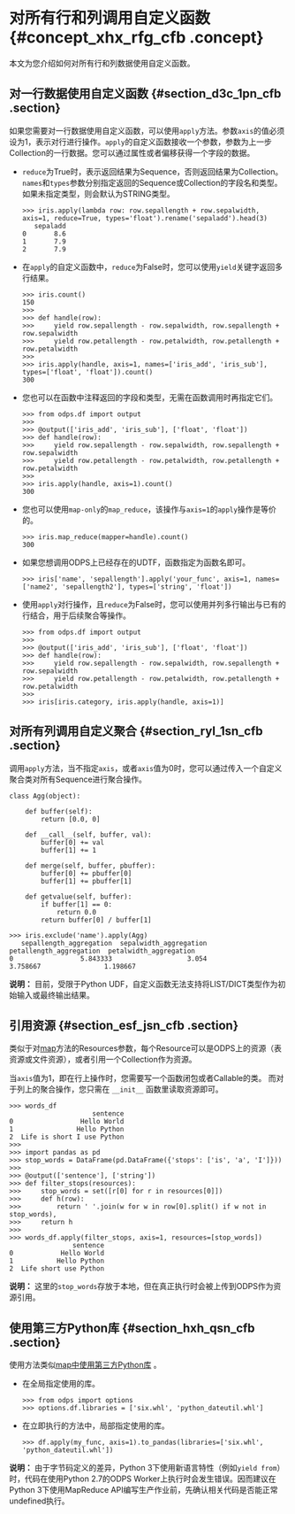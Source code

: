 # 对所有行和列调用自定义函数 {#concept_xhx_rfg_cfb .concept}

本文为您介绍如何对所有行和列数据使用自定义函数。

## 对一行数据使用自定义函数 {#section_d3c_1pn_cfb .section}

如果您需要对一行数据使用自定义函数，可以使用`apply`方法。参数`axis`的值必须设为1，表示对行进行操作。`apply`的自定义函数接收一个参数，参数为上一步Collection的一行数据。您可以通过属性或者偏移获得一个字段的数据。

-   `reduce`为True时，表示返回结果为Sequence，否则返回结果为Collection。 `names`和`types`参数分别指定返回的Sequence或Collection的字段名和类型。 如果未指定类型，则会默认为STRING类型。

    ``` {#codeblock_519_13t_x5m .language-sql}
    >>> iris.apply(lambda row: row.sepallength + row.sepalwidth, axis=1, reduce=True, types='float').rename('sepaladd').head(3)
       sepaladd
    0       8.6
    1       7.9
    2       7.9
    ```

-   在`apply`的自定义函数中，`reduce`为False时，您可以使用`yield`关键字返回多行结果。

    ``` {#codeblock_rdz_l1u_08b .language-sql}
    >>> iris.count()
    150
    >>>
    >>> def handle(row):
    >>>     yield row.sepallength - row.sepalwidth, row.sepallength + row.sepalwidth
    >>>     yield row.petallength - row.petalwidth, row.petallength + row.petalwidth
    >>>
    >>> iris.apply(handle, axis=1, names=['iris_add', 'iris_sub'], types=['float', 'float']).count()
    300
    ```

-   您也可以在函数中注释返回的字段和类型，无需在函数调用时再指定它们。

    ``` {#codeblock_yav_wan_xwn .language-sql}
    >>> from odps.df import output
    >>>
    >>> @output(['iris_add', 'iris_sub'], ['float', 'float'])
    >>> def handle(row):
    >>>     yield row.sepallength - row.sepalwidth, row.sepallength + row.sepalwidth
    >>>     yield row.petallength - row.petalwidth, row.petallength + row.petalwidth
    >>>
    >>> iris.apply(handle, axis=1).count()
    300
    ```

-   您也可以使用`map-only`的`map_reduce`，该操作与`axis=1`的`apply`操作是等价的。

    ``` {#codeblock_mf8_vxf_4ca .language-sql}
    >>> iris.map_reduce(mapper=handle).count()
    300
    ```

-   如果您想调用ODPS上已经存在的UDTF，函数指定为函数名即可。

    ``` {#codeblock_t9d_wf3_lsu .language-sql}
    >>> iris['name', 'sepallength'].apply('your_func', axis=1, names=['name2', 'sepallength2'], types=['string', 'float'])
    ```

-   使用`apply`对行操作，且`reduce`为False时，您可以使用并列多行输出与已有的行结合，用于后续聚合等操作。

    ``` {#codeblock_v0m_7qf_yjr .language-sql}
    >>> from odps.df import output
    >>>
    >>> @output(['iris_add', 'iris_sub'], ['float', 'float'])
    >>> def handle(row):
    >>>     yield row.sepallength - row.sepalwidth, row.sepallength + row.sepalwidth
    >>>     yield row.petallength - row.petalwidth, row.petallength + row.petalwidth
    >>>
    >>> iris[iris.category, iris.apply(handle, axis=1)]
    ```


## 对所有列调用自定义聚合 {#section_ryl_1sn_cfb .section}

调用`apply`方法，当不指定`axis`，或者`axis`值为0时，您可以通过传入一个自定义聚合类对所有Sequence进行聚合操作。

``` {#codeblock_9jg_0nj_ur1 .language-sql}
class Agg(object):

    def buffer(self):
        return [0.0, 0]

    def __call__(self, buffer, val):
        buffer[0] += val
        buffer[1] += 1

    def merge(self, buffer, pbuffer):
        buffer[0] += pbuffer[0]
        buffer[1] += pbuffer[1]

    def getvalue(self, buffer):
        if buffer[1] == 0:
            return 0.0
        return buffer[0] / buffer[1]
```

``` {#codeblock_tgf_r2o_z6d .language-sql}
>>> iris.exclude('name').apply(Agg)
   sepallength_aggregation  sepalwidth_aggregation  petallength_aggregation  petalwidth_aggregation
0                 5.843333                   3.054                 3.758667                1.198667
```

**说明：** 目前，受限于Python UDF，自定义函数无法支持将LIST/DICT类型作为初始输入或最终输出结果。

## 引用资源 {#section_esf_jsn_cfb .section}

类似于对[map](cn.zh-CN/开发/PyODPS/DataFrame/列运算.md#)方法的Resources参数，每个Resource可以是ODPS上的资源（表资源或文件资源），或者引用一个Collection作为资源。

当`axis`值为1，即在行上操作时，您需要写一个函数闭包或者Callable的类。 而对于列上的聚合操作，您只需在 `__init__` 函数里读取资源即可。

``` {#codeblock_aop_oim_g2v .language-sql}
>>> words_df
                     sentence
0                 Hello World
1                Hello Python
2  Life is short I use Python
>>>
>>> import pandas as pd
>>> stop_words = DataFrame(pd.DataFrame({'stops': ['is', 'a', 'I']}))
>>>
>>> @output(['sentence'], ['string'])
>>> def filter_stops(resources):
>>>     stop_words = set([r[0] for r in resources[0]])
>>>     def h(row):
>>>         return ' '.join(w for w in row[0].split() if w not in stop_words),
>>>     return h
>>>
>>> words_df.apply(filter_stops, axis=1, resources=[stop_words])
                sentence
0            Hello World
1           Hello Python
2  Life short use Python
```

**说明：** 这里的`stop_words`存放于本地，但在真正执行时会被上传到ODPS作为资源引用。

## 使用第三方Python库 {#section_hxh_qsn_cfb .section}

使用方法类似[map中使用第三方Python库](cn.zh-CN/开发/PyODPS/DataFrame/使用自定义函数.md#) 。

-   在全局指定使用的库。

    ``` {#codeblock_9pf_nss_ii1 .language-sql}
    >>> from odps import options
    >>> options.df.libraries = ['six.whl', 'python_dateutil.whl']
    ```

-   在立即执行的方法中，局部指定使用的库。

    ``` {#codeblock_nf1_chf_urm .language-sql}
    >>> df.apply(my_func, axis=1).to_pandas(libraries=['six.whl', 'python_dateutil.whl'])
    ```


**说明：** 由于字节码定义的差异，Python 3下使用新语言特性（例如`yield from`）时，代码在使用Python 2.7的ODPS Worker上执行时会发生错误。因而建议在Python 3下使用MapReduce API编写生产作业前，先确认相关代码是否能正常undefined执行。

